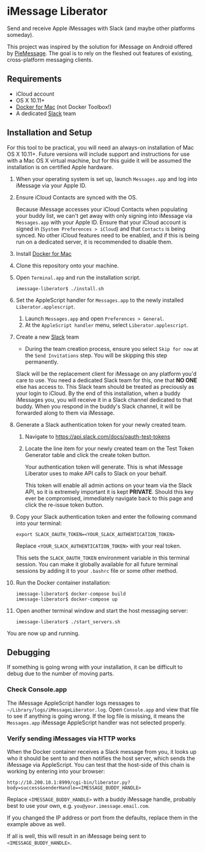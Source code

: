 # iMessage Liberator
Send and receive Apple iMessages with Slack (and maybe other platforms someday).

This project was inspired by the solution for iMessage on Android offered by [PieMessage](https://github.com/bboyairwreck/PieMessage). The goal is to rely on the fleshed out features of existing, cross-platform messaging clients.

## Requirements
* iCloud account
* OS X 10.11+
* [Docker for Mac](https://docs.docker.com/docker-for-mac/) (not Docker Toolbox!)
* A dedicated [Slack](https://slack.com/) team

## Installation and Setup
For this tool to be practical, you will need an always-on installation of Mac OS X 10.11+. Future versions will include support and instructions for use with a Mac OS X virtual machine, but for this guide it will be assumed the installation is on certified Apple hardware.

1. When your operating system is set up, launch `Messages.app` and log into iMessage via your Apple ID.
1. Ensure iCloud Contacts are synced with the OS.

   Because iMessage accesses your iCloud Contacts when populating your buddy list, we can't get away with only signing into iMessage via `Messages.app` with your Apple ID. Ensure that your iCloud account is signed in (`System Preferences > iCloud`) and that `Contacts` is being synced. No other iCloud features need to be enabled, and if this is being run on a dedicated server, it is recommended to disable them.

1. Install [Docker for Mac](https://docs.docker.com/docker-for-mac/)
1. Clone this repository onto your machine.
1. Open `Terminal.app` and run the installation script.

   ```
   imessage-liberator$ ./install.sh
   ```

1. Set the AppleScript handler for `Messages.app` to the newly installed `Liberator.applescript`.
   1. Launch `Messages.app` and open `Preferences > General`.
   1. At the `AppleScript handler` menu, select `Liberator.applescript`.

1. Create a new [Slack](https://slack.com/) team

   * During the team creation process, ensure you select `Skip for now` at the `Send Invitations` step. You will be skipping this step permanently.

   Slack will be the replacement client for iMessage on any platform you'd care to use. You need a dedicated Slack team for this, one that **NO ONE** else has access to. This Slack team should be treated as preciously as your login to iCloud. By the end of this installation, when a buddy iMessages you, you will receive it in a Slack channel dedicated to that buddy. When you respond in the buddy's Slack channel, it will be forwarded along to them via iMessage.

1. Generate a Slack authentication token for your newly created team.
   1. Navigate to https://api.slack.com/docs/oauth-test-tokens
   1. Locate the line item for your newly created team on the Test Token Generator table and click the create token button.

      Your authentication token will generate. This is what iMessage Liberator uses to make API calls to Slack on your behalf.

      This token will enable all admin actions on your team via the Slack API, so it is extremely important it is kept **PRIVATE**. Should this key ever be compromised, immediately navigate back to this page and click the re-issue token button.

1. Copy your Slack authentication token and enter the following command into your terminal:
   ```
   export SLACK_OAUTH_TOKEN=<YOUR_SLACK_AUTHENTICATION_TOKEN>
   ```
   Replace `<YOUR_SLACK_AUTHENTICATION_TOKEN>` with your real token.

   This sets the `SLACK_OAUTH_TOKEN` environment variable in this terminal session. You can make it globally available for all future terminal sessions by adding it to your `.bashrc` file or some other method.

1. Run the Docker container installation:
   ```
   imessage-liberator$ docker-compose build
   imessage-liberator$ docker-compose up
   ```

1. Open another terminal window and start the host messaging server:
   ```
   imessage-liberator$ ./start_servers.sh
   ```

You are now up and running.


## Debugging
If something is going wrong with your installation, it can be difficult to debug due to the number of moving parts.

### Check Console.app
The iMessage AppleScript handler logs messages to `~/Library/logs/iMessageLiberator.log`. Open `Console.app` and view that file to see if anything is going wrong. If the log file is missing, it means the `Messages.app` iMessage AppleScript handler was not selected properly.

### Verify sending iMessages via HTTP works
When the Docker container receives a Slack message from you, it looks up who it should be sent to and then notifies the host server, which sends the iMessage via AppleScript. You can test that the host-side of this chain is working by entering into your browser:
```
http://10.200.10.1:8999/cgi-bin/liberator.py?body=success&senderHandle=<IMESSAGE_BUDDY_HANDLE>
```
Replace `<IMESSAGE_BUDDY_HANDLE>` with a buddy iMessage handle, probably best to use your own, e.g. `you@your.imessage.email.com`.

If you changed the IP address or port from the defaults, replace them in the example above as well.

If all is well, this will result in an iMessage being sent to `<IMESSAGE_BUDDY_HANDLE>`.